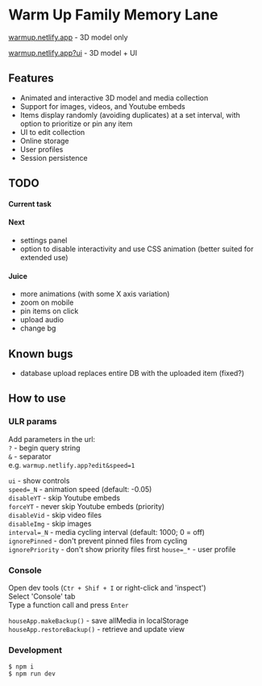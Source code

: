 # Warm Up Family Memory Lane

[warmup.netlify.app](https://warmup.netlify.app/) - 3D model only

[warmup.netlify.app?ui](https://warmup.netlify.app/?ui) - 3D model + UI

## Features

- Animated and interactive 3D model and media collection
- Support for images, videos, and Youtube embeds
- Items display randomly (avoiding duplicates) at a set interval, with option to prioritize or pin any item
- UI to edit collection
- Online storage
- User profiles
- Session persistence

## TODO

#### Current task

#### Next

- settings panel
- option to disable interactivity and use CSS animation (better suited for extended use)

#### Juice

- more animations (with some X axis variation)
- zoom on mobile
- pin items on click
- upload audio
- change bg

## Known bugs

- database upload replaces entire DB with the uploaded item (fixed?)

## How to use

### ULR params

Add parameters in the url:  
`?` - begin query string  
`&` - separator  
e.g. `warmup.netlify.app?edit&speed=1`

[//]: # "Remember double space at end each of line"

`ui` - show controls  
`speed=_N` - animation speed (default: -0.05)  
`disableYT` - skip Youtube embeds  
`forceYT` - never skip Youtube embeds (priority)  
`disableVid` - skip video files  
`disableImg` - skip images  
`interval=_N` - media cycling interval (default: 1000; 0 = off)  
`ignorePinned` - don't prevent pinned files from cycling  
`ignorePriority` - don't show priority files first
`house=_*` - user profile

### Console

Open dev tools (`Ctr + Shif + I` or right-click and 'inspect')  
Select 'Console' tab  
Type a function call and press `Enter`

`houseApp.makeBackup()` - save allMedia in localStorage  
`houseApp.restoreBackup()` - retrieve and update view

### Development

```
$ npm i
$ npm run dev
```
